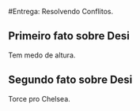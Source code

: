 #Entrega: Resolvendo Conflitos.

## Primeiro fato sobre Desi

Tem medo de altura.

## Segundo fato sobre Desi

Torce pro Chelsea.